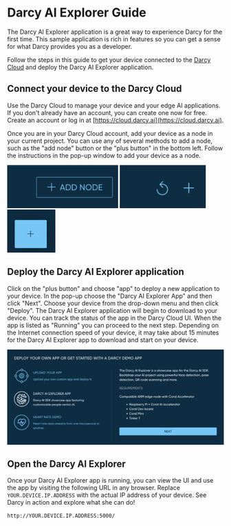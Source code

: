 # Darcy AI Explorer Guide

The Darcy AI Explorer application is a great way to experience Darcy for the first time. This sample application is rich in features so you can get a sense for what Darcy provides you as a developer.

Follow the steps in this guide to get your device connected to the [Darcy Cloud](https://cloud.darcy.ai) and deploy the Darcy AI Explorer application.

## Connect your device to the Darcy Cloud

Use the Darcy Cloud to manage your device and your edge AI applications. If you don't already have an account, you can create one now for free. Create an account or log in at [https://cloud.darcy.ai](https://cloud.darcy.ai).

Once you are in your Darcy Cloud account, add your device as a node in your current project. You can use any of several methods to add a node, such as the "add node" button or the "plus button" in the bottom left. Follow the instructions in the pop-up window to add your device as a node.

<img src="./darcy-cloud-add-node-button.png" height="100" /> <img src="./darcy-cloud-plus-node.png" height="100" /> <img src="./darcy-cloud-plus-item-button.png" height="100" />

## Deploy the Darcy AI Explorer application

Click on the "plus button" and choose "app" to deploy a new application to your device. In the pop-up choose the "Darcy AI Explorer App" and then click "Next". Choose your device from the drop-down menu and then click "Deploy". The Darcy AI Explorer application will begin to download to your device. You can track the status of the app in the Darcy Cloud UI. When the app is listed as "Running" you can proceed to the next step. Depending on the Internet connection speed of your device, it may take about 15 minutes for the Darcy AI Explorer app to download and start on your device.

<img src="./darcy-cloud-explorer-app-deploy.png" />

## Open the Darcy AI Explorer

Once your Darcy AI Explorer app is running, you can view the UI and use the app by visiting the following URL in any browser. Replace `YOUR.DEVICE.IP.ADDRESS` with the actual IP address of your device. See Darcy in action and explore what she can do!
```
http://YOUR.DEVICE.IP.ADDRESS:5000/
```